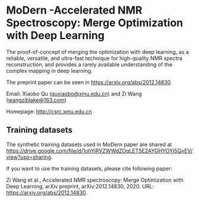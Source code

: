 # MoDern -Accelerated NMR Spectroscopy: Merge Optimization with Deep Learning
The proof-of-concept of merging the optimization with deep learning, as a reliable, versatile, and ultra-fast technique for high-quality NMR spectra reconstruction, and provides a rarely available understanding of the complex mapping in deep learning.

The preprint paper can be seen in https://arxiv.org/abs/2012.14830.

Email: Xiaobo Qu (quxiaobo@xmu.edu.cn) and Zi Wang (wangziblake@163.com)

Homepage: http://csrc.xmu.edu.cn

## Training datasets
The synthetic training datasets used in MoDern paper are shared at https://drive.google.com/file/d/1ohYiRVZWWdZOqLET5E2AYGHYOYj5QvEV/view?usp=sharing.

If you want to use the training datasets, please cite following paper:

Zi Wang et al., Accelerated NMR spectroscopy: Merge Optimization with Deep Learning, arXiv preprint, arXiv:2012.14830, 2020. URL: https://arxiv.org/abs/2012.14830.
